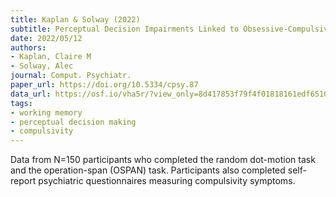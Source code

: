 ```yaml
---
title: Kaplan & Solway (2022)
subtitle: Perceptual Decision Impairments Linked to Obsessive-Compulsive Symptoms are Substantially Driven by State-Based Effects
date: 2022/05/12
authors:
- Kaplan, Claire M
- Solway, Alec
journal: Comput. Psychiatr.
paper_url: https://doi.org/10.5334/cpsy.87
data_url: https://osf.io/vha5r/?view_only=8d417853f79f4f01818161edf6510c0b
tags:
- working memory
- perceptual decision making
- compulsivity
---
```


Data from N=150 participants who completed the random dot-motion task and the operation-span (OSPAN) task. Participants also completed self-report psychiatric questionnaires measuring compulsivity symptoms.
